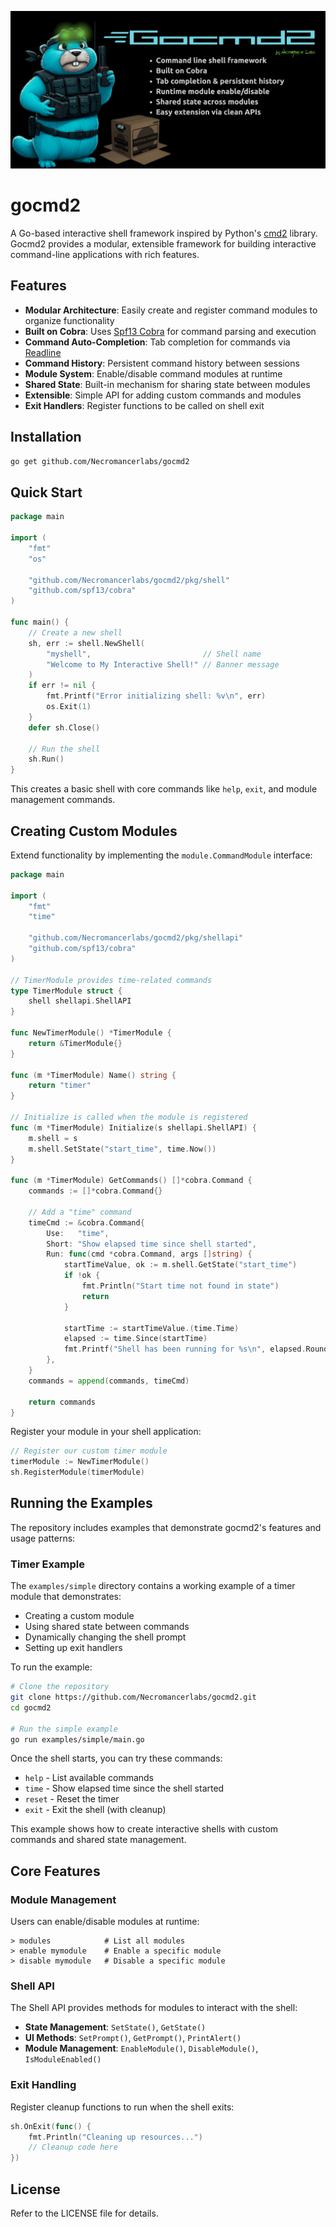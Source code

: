 ![gocmd2](./gocmd2-banner.png)
# gocmd2

A Go-based interactive shell framework inspired by Python's [cmd2](https://github.com/python-cmd2/cmd2) library. Gocmd2 provides a modular, extensible framework for building interactive command-line applications with rich features.

## Features

- **Modular Architecture**: Easily create and register command modules to organize functionality
- **Built on Cobra**: Uses [Spf13 Cobra](https://github.com/spf13/cobra) for command parsing and execution
- **Command Auto-Completion**: Tab completion for commands via [Readline](https://github.com/chzyer/readline)
- **Command History**: Persistent command history between sessions
- **Module System**: Enable/disable command modules at runtime
- **Shared State**: Built-in mechanism for sharing state between modules
- **Extensible**: Simple API for adding custom commands and modules
- **Exit Handlers**: Register functions to be called on shell exit

## Installation

```bash
go get github.com/Necromancerlabs/gocmd2
```

## Quick Start

```go
package main

import (
	"fmt"
	"os"

	"github.com/Necromancerlabs/gocmd2/pkg/shell"
	"github.com/spf13/cobra"
)

func main() {
	// Create a new shell
	sh, err := shell.NewShell(
		"myshell",                         // Shell name
		"Welcome to My Interactive Shell!" // Banner message
	)
	if err != nil {
		fmt.Printf("Error initializing shell: %v\n", err)
		os.Exit(1)
	}
	defer sh.Close()

	// Run the shell
	sh.Run()
}
```

This creates a basic shell with core commands like `help`, `exit`, and module management commands.

## Creating Custom Modules

Extend functionality by implementing the `module.CommandModule` interface:

```go
package main

import (
	"fmt"
	"time"

	"github.com/Necromancerlabs/gocmd2/pkg/shellapi"
	"github.com/spf13/cobra"
)

// TimerModule provides time-related commands
type TimerModule struct {
	shell shellapi.ShellAPI
}

func NewTimerModule() *TimerModule {
	return &TimerModule{}
}

func (m *TimerModule) Name() string {
	return "timer"
}

// Initialize is called when the module is registered
func (m *TimerModule) Initialize(s shellapi.ShellAPI) {
	m.shell = s
	m.shell.SetState("start_time", time.Now())
}

func (m *TimerModule) GetCommands() []*cobra.Command {
	commands := []*cobra.Command{}

	// Add a "time" command
	timeCmd := &cobra.Command{
		Use:   "time",
		Short: "Show elapsed time since shell started",
		Run: func(cmd *cobra.Command, args []string) {
			startTimeValue, ok := m.shell.GetState("start_time")
			if !ok {
				fmt.Println("Start time not found in state")
				return
			}

			startTime := startTimeValue.(time.Time)
			elapsed := time.Since(startTime)
			fmt.Printf("Shell has been running for %s\n", elapsed.Round(time.Second))
		},
	}
	commands = append(commands, timeCmd)

	return commands
}
```

Register your module in your shell application:

```go
// Register our custom timer module
timerModule := NewTimerModule()
sh.RegisterModule(timerModule)
```

## Running the Examples

The repository includes examples that demonstrate gocmd2's features and usage patterns:

### Timer Example

The `examples/simple` directory contains a working example of a timer module that demonstrates:
- Creating a custom module
- Using shared state between commands
- Dynamically changing the shell prompt
- Setting up exit handlers

To run the example:

```bash
# Clone the repository
git clone https://github.com/Necromancerlabs/gocmd2.git
cd gocmd2

# Run the simple example
go run examples/simple/main.go
```

Once the shell starts, you can try these commands:
- `help` - List available commands
- `time` - Show elapsed time since the shell started
- `reset` - Reset the timer
- `exit` - Exit the shell (with cleanup)

This example shows how to create interactive shells with custom commands and shared state management.

## Core Features

### Module Management

Users can enable/disable modules at runtime:

```
> modules            # List all modules
> enable mymodule    # Enable a specific module
> disable mymodule   # Disable a specific module
```

### Shell API

The Shell API provides methods for modules to interact with the shell:

- **State Management**: `SetState()`, `GetState()`
- **UI Methods**: `SetPrompt()`, `GetPrompt()`, `PrintAlert()`
- **Module Management**: `EnableModule()`, `DisableModule()`, `IsModuleEnabled()`

### Exit Handling

Register cleanup functions to run when the shell exits:

```go
sh.OnExit(func() {
    fmt.Println("Cleaning up resources...")
    // Cleanup code here
})
```

## License

Refer to the LICENSE file for details.
